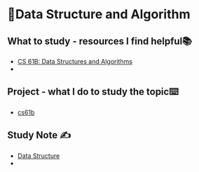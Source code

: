 # 🔢Data Structure and Algorithm

## What to study - resources I find helpful📚

- [CS 61B: Data Structures and Algorithms](https://sp21.datastructur.es/)
- 



## Project - what I do to study the topic⌨️

- [cs61b](https://github.com/erinchocolate/cs61b)

## Study Note ✍️

- [Data Structure](https://github.com/erinchocolate/teach-myself-cs/blob/master/Data%20Structure&Algorithm/Data%20Structure.md)
- 
